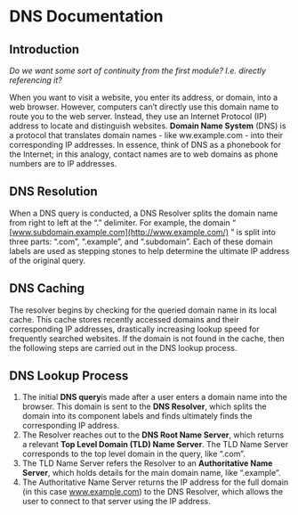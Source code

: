 # DNS Documentation 
## Introduction
_Do we want some sort of continuity from the first module? I.e. directly referencing it?_

When you want to visit a website, you enter its address, or domain, into a web browser. However, computers can’t directly use this domain name to route you to the web server. Instead, they use an Internet Protocol (IP) address to locate and distinguish websites. **Domain Name System** (DNS) is a protocol that translates domain names - like ww.example.com - into their corresponding IP addresses. In essence, think of DNS as a phonebook for the Internet; in this analogy, contact names are to web domains as phone numbers are to IP addresses.

## DNS Resolution
When a DNS query is conducted, a DNS Resolver splits the domain name from right to left at the “.” delimiter. For example, the domain “ [www.subdomain.example.com](http://www.example.com/) ” is split into three parts: “.com”, “.example”, and “.subdomain”. Each of these domain labels are used as stepping stones to help determine the ultimate IP address of the original query.

## DNS Caching 
The resolver begins by checking for the queried domain name in its local cache. This cache stores recently accessed domains and their corresponding IP addresses, drastically increasing lookup speed for frequently searched websites. If the domain is not found in the cache, then the following steps are carried out in the DNS lookup process.

## DNS Lookup Process
1. The initial **DNS query**is made after a user enters a domain name into the browser. This domain is sent to the **DNS Resolver**, which splits the domain into its component labels and finds ultimately finds the corresponding IP address.
2. The Resolver reaches out to the **DNS Root Name Server**, which returns a relevant **Top Level Domain (TLD) Name Server**. The TLD Name Server corresponds to the top level domain in the query, like “.com”.
3. The TLD Name Server refers the Resolver to an **Authoritative Name Server**, which holds details for the main domain name, like “.example”.
4. The Authoritative Name Server returns the IP address for the full domain (in this case www.example.com) to the DNS Resolver, which allows the user to connect to that server using the IP address.